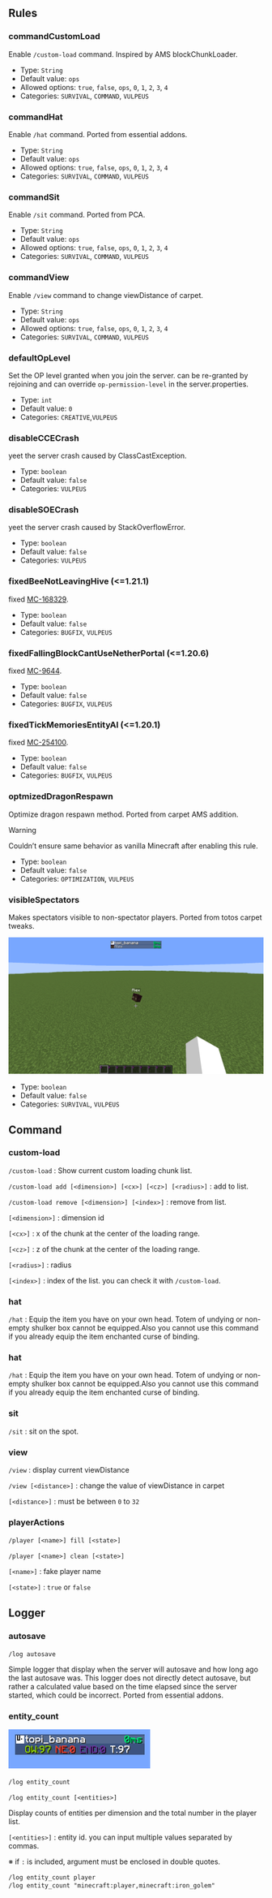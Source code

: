 ## Rules

### commandCustomLoad

Enable `/custom-load` command. Inspired by AMS blockChunkLoader.

- Type: `String`
- Default value: `ops`
- Allowed options: `true`, `false`, `ops`, `0`, `1`, `2`, `3`, `4`
- Categories: `SURVIVAL`, `COMMAND`, `VULPEUS`

### commandHat

Enable `/hat` command. Ported from essential addons.

- Type: `String`
- Default value: `ops`
- Allowed options: `true`, `false`, `ops`, `0`, `1`, `2`, `3`, `4`
- Categories: `SURVIVAL`, `COMMAND`, `VULPEUS`

### commandSit

Enable `/sit` command. Ported from PCA.

- Type: `String`
- Default value: `ops`
- Allowed options: `true`, `false`, `ops`, `0`, `1`, `2`, `3`, `4`
- Categories: `SURVIVAL`, `COMMAND`, `VULPEUS`

### commandView

Enable `/view` command to change viewDistance of carpet.

- Type: `String`
- Default value: `ops`
- Allowed options: `true`, `false`, `ops`, `0`, `1`, `2`, `3`, `4`
- Categories: `SURVIVAL`, `COMMAND`, `VULPEUS`

### defaultOpLevel

Set the OP level granted when you join the server. can be re-granted by rejoining and can
override `op-permission-level` in the server.properties.

- Type: `int`
- Default value: `0`
- Categories: `CREATIVE`,`VULPEUS`

### disableCCECrash

yeet the server crash caused by ClassCastException.

- Type: `boolean`
- Default value: `false`
- Categories: `VULPEUS`

### disableSOECrash

yeet the server crash caused by StackOverflowError.

- Type: `boolean`
- Default value: `false`
- Categories: `VULPEUS`

### fixedBeeNotLeavingHive (<=1.21.1)

fixed [MC-168329](https://bugs.mojang.com/browse/MC-168329).

- Type: `boolean`
- Default value: `false`
- Categories: `BUGFIX`, `VULPEUS`

### fixedFallingBlockCantUseNetherPortal (<=1.20.6)

fixed [MC-9644](https://bugs.mojang.com/browse/MC-9644).

- Type: `boolean`
- Default value: `false`
- Categories: `BUGFIX`, `VULPEUS`

### fixedTickMemoriesEntityAI (<=1.20.1)

fixed [MC-254100](https://bugs.mojang.com/browse/MC-254100).

- Type: `boolean`
- Default value: `false`
- Categories: `BUGFIX`, `VULPEUS`

### optmizedDragonRespawn

Optimize dragon respawn method. Ported from carpet AMS addition.
> [!WARNING]
> Couldn’t ensure same behavior as vanilla Minecraft after enabling this rule.

- Type: `boolean`
- Default value: `false`
- Categories: `OPTIMIZATION`, `VULPEUS`

### visibleSpectators

Makes spectators visible to non-spectator players. Ported from totos carpet tweaks.

![visibleSpectators](assets/visibleSpectators.png)

- Type: `boolean`
- Default value: `false`
- Categories: `SURVIVAL`, `VULPEUS`

## Command

### custom-load

`/custom-load` : Show current custom loading chunk list.

`/custom-load add [<dimension>] [<cx>] [<cz>] [<radius>]` : add to list.

`/custom-load remove [<dimension>] [<index>]` : remove from list.

`[<dimension>]` : dimension id

`[<cx>]` : x of the chunk at the center of the loading range.

`[<cz>]` : z of the chunk at the center of the loading range.

`[<radius>]` : radius

`[<index>]` : index of the list. you can check it with `/custom-load`.

### hat

`/hat` : Equip the item you have on your own head. Totem of undying or non-empty shulker box cannot
be equipped.Also you cannot use this command if you already equip the item enchanted curse of
binding.

### hat

`/hat` : Equip the item you have on your own head. Totem of undying or non-empty shulker box cannot
be equipped.Also you cannot use this command if you already equip the item enchanted curse of
binding.

### sit

`/sit` : sit on the spot.

### view

`/view` :  display current viewDistance

`/view [<distance>]` : change the value of viewDistance in carpet

`[<distance>]` : must be between `0` to `32`

### playerActions

`/player [<name>] fill [<state>]`

`/player [<name>] clean [<state>]`

`[<name>]` : fake player name

`[<state>]` : `true` or `false`

## Logger

### autosave

`/log autosave`

Simple logger that display when the server will autosave and how long ago the last autosave was.
This logger does not directly detect autosave, but rather a calculated value based on the time elapsed since the server started, which could be incorrect.
Ported from essential addons.

### entity_count

![logEntityCount](assets/logEntityCount.png)

`/log entity_count`

`/log entity_count [<entities>]`

Display counts of entities per dimension and the total number in the player list.

`[<entities>]` : entity id. you can input multiple values separated by commas.

※ if `:` is included, argument must be enclosed in double quotes.
```
/log entity_count player
/log entity_count "minecraft:player,minecraft:iron_golem"
```
